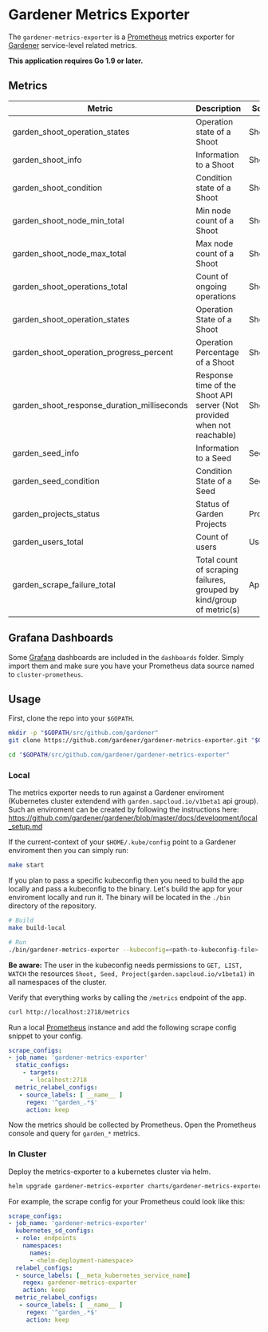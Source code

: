 # Gardener Metrics Exporter
The `gardener-metrics-exporter` is a [Prometheus](https://prometheus.io/) metrics exporter for [Gardener](https://github.com/gardener/gardener) service-level related metrics.

**This application requires Go 1.9 or later.**

## Metrics
|Metric|Description|Scope|Type|
|-----|-----------|-----|----|
|garden_shoot_operation_states|Operation state of a Shoot|Shoot|Gauge|
|garden_shoot_info|Information to a Shoot|Shoot|Gauge|
|garden_shoot_condition|Condition state of a Shoot|Shoot|Gauge|
|garden_shoot_node_min_total|Min node count of a Shoot|Shoot|Gauge|
|garden_shoot_node_max_total|Max node count of a Shoot|Shoot|Gauge|
|garden_shoot_operations_total|Count of ongoing operations|Shoot|Gauge|
|garden_shoot_operation_states|Operation State of a Shoot|Shoot|Gauge|
|garden_shoot_operation_progress_percent|Operation Percentage of a Shoot|Shoot|Gauge|
|garden_shoot_response_duration_milliseconds| Response time of the Shoot API server (Not provided when not reachable)|Shoot|Gauge|
|garden_seed_info|Information to a Seed|Seed|Gauge|
|garden_seed_condition|Condition State of a Seed|Seed|Gauge|
|garden_projects_status|Status of Garden Projects|Projects|Gauge|
|garden_users_total|Count of users|Users|Gauge|
|garden_scrape_failure_total|Total count of scraping failures, grouped by kind/group of metric(s)|App|Counter|

## Grafana Dashboards
Some [Grafana](https://grafana.com/) dashboards are included in the `dashboards` folder. Simply import them and make sure you have your Prometheus data source named to `cluster-prometheus`.

## Usage
First, clone the repo into your `$GOPATH`.
```sh
mkdir -p "$GOPATH/src/github.com/gardener"
git clone https://github.com/gardener/gardener-metrics-exporter.git "$GOPATH/src/github.com/gardener/gardener-metrics-exporter"

cd "$GOPATH/src/github.com/gardener/gardener-metrics-exporter"
```

### Local
The metrics exporter needs to run against a Gardener enviroment (Kubernetes cluster extendend with `garden.sapcloud.io/v1beta1` api group). Such an enviroment can be created by following the instructions here: https://github.com/gardener/gardener/blob/master/docs/development/local_setup.md

If the current-context of your `$HOME/.kube/config` point to a Gardener enviroment then you can simply run:
```sh
make start
```

If you plan to pass a specific kubeconfig then you need to build the app locally and pass a kubeconfig to the binary.
Let's build the app for your enviroment locally and run it. The binary will be located in the `./bin` directory of the repository.
```sh
# Build
make build-local

# Run
./bin/gardener-metrics-exporter --kubeconfig=<path-to-kubeconfig-file>
```

**Be aware:** The user in the kubeconfig needs permissions to ``GET, LIST, WATCH`` the resources ``Shoot, Seed, Project(garden.sapcloud.io/v1beta1)`` in all namespaces of the cluster.

Verify that everything works by calling the `/metrics` endpoint of the app.
```sh
curl http://localhost:2718/metrics
```
Run a local [Prometheus](https://prometheus.io/download/) instance and add the following scrape config snippet to your config.
```yaml
scrape_configs:
- job_name: 'gardener-metrics-exporter'
  static_configs:
    - targets:
      - localhost:2718
  metric_relabel_configs:
   - source_labels: [ __name__ ]
     regex: '^garden_.*$'
     action: keep
```
Now the metrics should be collected by Prometheus. Open the Prometheus console and query for ``garden_*`` metrics.

### In Cluster
Deploy the metrics-exporter to a kubernetes cluster via helm.
```sh
helm upgrade gardener-metrics-exporter charts/gardener-metrics-exporter --install --namespace=<your-namespace> --values=<path-to-your-values.yaml>
```
For example, the scrape config for your Prometheus could look like this:
```yaml
scrape_configs:
- job_name: 'gardener-metrics-exporter'
  kubernetes_sd_configs:
  - role: endpoints
    namespaces:
      names:
      - <helm-deployment-namespace>
  relabel_configs:
  - source_labels: [__meta_kubernetes_service_name]
    regex: gardener-metrics-exporter
    action: keep
  metric_relabel_configs:
   - source_labels: [ __name__ ]
     regex: '^garden_.*$'
     action: keep
```
